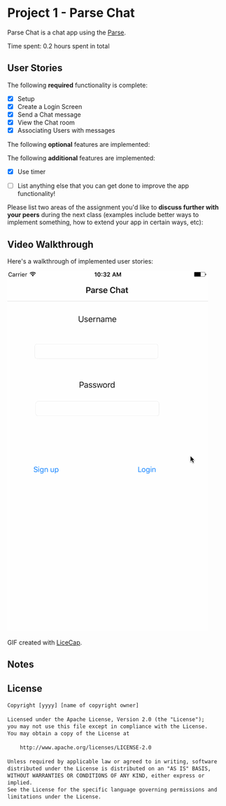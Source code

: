 # Project 1 - Parse Chat

Parse Chat is a chat app using the [Parse](https://parseplatform.github.io/).

Time spent: 0.2 hours spent in total

## User Stories

The following **required** functionality is complete:

- [x] Setup
- [x] Create a Login Screen
- [x] Send a Chat message
- [x] View the Chat room
- [x] Associating Users with messages

The following **optional** features are implemented:

The following **additional** features are implemented:
- [x] Use timer

- [ ] List anything else that you can get done to improve the app functionality!

Please list two areas of the assignment you'd like to **discuss further with your peers** during the next class (examples include better ways to implement something, how to extend your app in certain ways, etc):


## Video Walkthrough 

Here's a walkthrough of implemented user stories:

<img src='https://github.com/sammanthp007/Parse-Chat/blob/master/walkthrough.gif' title='Video Walkthrough' width='' alt='Video Walkthrough' />

GIF created with [LiceCap](http://www.cockos.com/licecap/).

## Notes


## License

    Copyright [yyyy] [name of copyright owner]

    Licensed under the Apache License, Version 2.0 (the "License");
    you may not use this file except in compliance with the License.
    You may obtain a copy of the License at

        http://www.apache.org/licenses/LICENSE-2.0

    Unless required by applicable law or agreed to in writing, software
    distributed under the License is distributed on an "AS IS" BASIS,
    WITHOUT WARRANTIES OR CONDITIONS OF ANY KIND, either express or implied.
    See the License for the specific language governing permissions and
    limitations under the License.

